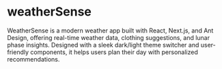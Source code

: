 # weatherSense
WeatherSense is a modern weather app built with React, Next.js, and Ant Design, offering real-time weather data, clothing suggestions, and lunar phase insights. Designed with a sleek dark/light theme switcher and user-friendly components, it helps users plan their day with personalized recommendations.
